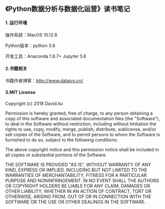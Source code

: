 ## 《Python数据分析与数据化运营》读书笔记
#### 1. 运行环境
操作系统：MacOS 10.12.6

Python版本：python 3.6

开发工具：Anaconda 1.8.7+ Jupyter 5.6

#### 2.书籍相关
书籍作者博客：http://www.dataivy.cn/

#### 3.MIT License
Copyright (c) 2018 David.liu

Permission is hereby granted, free of charge, to any person obtaining a copy
of this software and associated documentation files (the "Software"), to deal
in the Software without restriction, including without limitation the rights
to use, copy, modify, merge, publish, distribute, sublicense, and/or sell
copies of the Software, and to permit persons to whom the Software is
furnished to do so, subject to the following conditions:

The above copyright notice and this permission notice shall be included in all
copies or substantial portions of the Software.

THE SOFTWARE IS PROVIDED "AS IS", WITHOUT WARRANTY OF ANY KIND, EXPRESS OR
IMPLIED, INCLUDING BUT NOT LIMITED TO THE WARRANTIES OF MERCHANTABILITY,
FITNESS FOR A PARTICULAR PURPOSE AND NONINFRINGEMENT. IN NO EVENT SHALL THE
AUTHORS OR COPYRIGHT HOLDERS BE LIABLE FOR ANY CLAIM, DAMAGES OR OTHER
LIABILITY, WHETHER IN AN ACTION OF CONTRACT, TORT OR OTHERWISE, ARISING FROM,
OUT OF OR IN CONNECTION WITH THE SOFTWARE OR THE USE OR OTHER DEALINGS IN THE
SOFTWARE.

